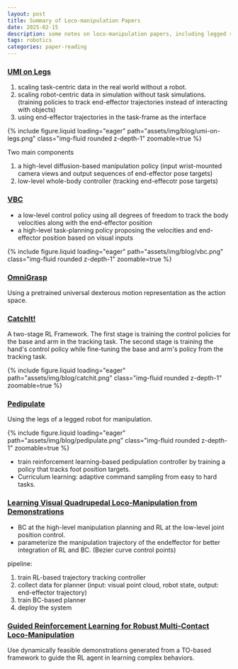 ```yaml
---
layout: post
title: Summary of Loco-manipulation Papers
date: 2025-02-15
description: some notes on loco-manipulation papers, including legged robots, mobile manipulators, and so on.
tags: robotics
categories: paper-reading
---
```


### [UMI on Legs](https://arxiv.org/abs/2407.10353)

1. scaling task-centric data in the real world without a robot.
2. scaling robot-centric data in simulation without task simulations. (training policies to track end-effector trajectories instead of interacting with objects)
3. using end-effector trajectories in the task-frame as the interface

{% include figure.liquid loading="eager" path="assets/img/blog/umi-on-legs.png" class="img-fluid rounded z-depth-1" zoomable=true %}

Two main components

1. a high-level diffusion-based manipulation policy (input wrist-mounted camera views and output sequences of end-effector pose targets)
2. low-level whole-body controller (tracking end-effecotr pose targets)

### [VBC](https://arxiv.org/abs/2403.16967)

- a low-level control policy using all degrees of freedom to track the body velocities along with the end-effector position
- a high-level task-planning policy proposing the velocities and end-effector position based on visual inputs

{% include figure.liquid loading="eager" path="assets/img/blog/vbc.png" class="img-fluid rounded z-depth-1" zoomable=true %}

### [OmniGrasp](https://arxiv.org/abs/2407.11385)

Using a pretrained universal dexterous motion representation as the action space.

### [CatchIt!](https://arxiv.org/abs/2409.10319)

A two-stage RL Framework. The first stage is training the control policies for the base and arm in the tracking task. The second stage is training the hand's control policy while fine-tuning the base and arm's policy from the tracking task.

{% include figure.liquid loading="eager" path="assets/img/blog/catchit.png" class="img-fluid rounded z-depth-1" zoomable=true %}

### [Pedipulate](https://arxiv.org/abs/2402.10837)

Using the legs of a legged robot for manipulation.

{% include figure.liquid loading="eager" path="assets/img/blog/pedipulate.png" class="img-fluid rounded z-depth-1" zoomable=true %}

- train reinforcement learning-based pedipulation controller by training a policy that tracks foot position targets.
- Curriculum learning: adaptive command sampling from easy to hard tasks.

### [Learning Visual Quadrupedal Loco-Manipulation from Demonstrations](https://arxiv.org/abs/2403.20328)

- BC at the high-level manipulation planning and RL at the low-level joint position control.
- parameterize the manipulation trajectory of the endeffector for better integration of RL and BC. (Bezier curve control points)

pipeline:
1. train RL-based trajectory tracking controller
2. collect data for planner (input: visual point cloud, robot state, output: end-effector trajectory)
3. train BC-based planner
4. deploy the system

### [Guided Reinforcement Learning for Robust Multi-Contact Loco-Manipulation](https://arxiv.org/abs/2410.13817)

Use dynamically feasible demonstrations generated from a TO-based framework to guide the RL agent in learning complex behaviors.
